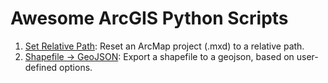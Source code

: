 # Awesome ArcGIS Python Scripts

1. [Set Relative Path](scripts/setRelativePaths.py): Reset an ArcMap project (.mxd) to a relative path.
2. [Shapefile → GeoJSON](scripts/shp2Json.py): Export a shapefile to a geojson, based on user-defined options.
